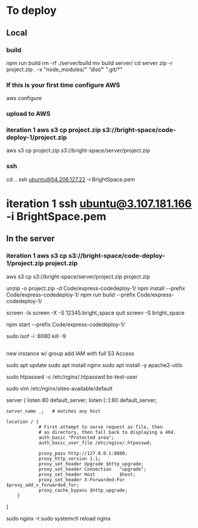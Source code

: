 # To deploy
## Local
### build
npm run build
rm -rf ./server/build
mv build server/
cd server
zip -r project.zip . -x "node_modules/*" "dist/*" ".git/*"

### If this is your first time configure AWS
aws configure

### upload to AWS
### iteration 1 aws s3 cp project.zip s3://bright-space/code-deploy-1/project.zip
aws s3 cp project.zip s3://bright-space/server/project.zip


### ssh
cd ..
ssh ubuntu@54.206.127.22 -i BrightSpace.pem
# iteration 1 ssh ubuntu@3.107.181.166 -i BrightSpace.pem 

## In the server
### iteration 1 aws s3 cp s3://bright-space/code-deploy-1/project.zip project.zip
aws s3 cp s3://bright-space/server/project.zip project.zip

unzip -o project.zip -d Code/express-codedeploy-1/
npm install --prefix Code/express-codedeploy-1/
npm run build --prefix Code/express-codedeploy-1/

screen -ls
screen -X -S 12345.bright_space quit
screen -S bright_space

npm start --prefix Code/express-codedeploy-1/

sudo lsof -i :8080
kill -9 <PID>
## 

new instance w/ group
add IAM with full S3 Access

sudo apt update
sudo apt install nginx
sudo apt install -y apache2-utils

sudo htpasswd -c /etc/nginx/.htpasswd bs-test-user

sudo vim /etc/nginx/sites-available/default


server {
    listen 80 default_server;
    listen [::]:80 default_server;

    server_name _;   # matches any host

    location / {
                # First attempt to serve request as file, then
                # as directory, then fall back to displaying a 404.
                auth_basic "Protected area";
                auth_basic_user_file /etc/nginx/.htpasswd;

                proxy_pass http://127.0.0.1:8080;
                proxy_http_version 1.1;
                proxy_set_header Upgrade $http_upgrade;
                proxy_set_header Connection   "upgrade";
                proxy_set_header Host         $host;
                proxy_set_header X-Forwarded-For $proxy_add_x_forwarded_for;
                proxy_cache_bypass $http_upgrade;
        }
}

sudo nginx -t
sudo systemctl reload nginx
